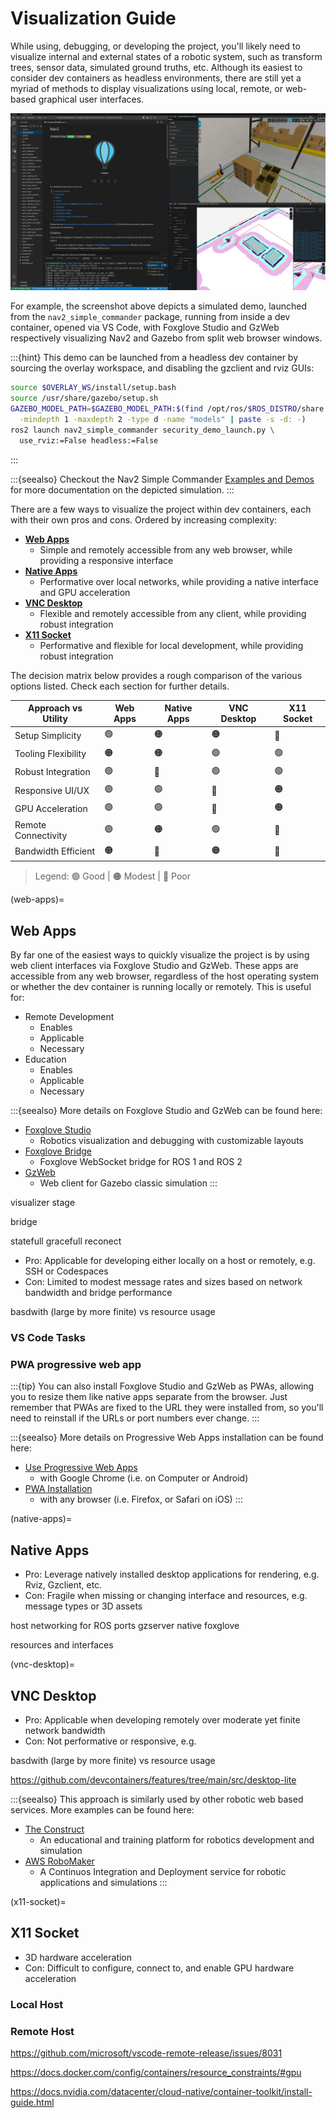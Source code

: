 # Visualization Guide

While using, debugging, or developing the project, you'll likely need to visualize internal and external states of a robotic system, such as transform trees, sensor data, simulated ground truths, etc. Although its easiest to consider dev containers as headless environments, there are still yet a myriad of methods to display visualizations using local, remote, or web-based graphical user interfaces.

![Nav2 running in Dev Container with Foxglove and GzWeb running as PWAs](/images/devcontainers/nav2_foxglove_gzweb_pwa.png)

For example, the screenshot above depicts a simulated demo, launched from the `nav2_simple_commander` package, running from inside a dev container, opened via VS Code, with Foxglove Studio and GzWeb respectively visualizing Nav2 and Gazebo from split web browser windows.

:::{hint}
This demo can be launched from a headless dev container by sourcing the overlay workspace, and disabling the gzclient and rviz GUIs:
``` bash
source $OVERLAY_WS/install/setup.bash
source /usr/share/gazebo/setup.sh
GAZEBO_MODEL_PATH=$GAZEBO_MODEL_PATH:$(find /opt/ros/$ROS_DISTRO/share \
  -mindepth 1 -maxdepth 2 -type d -name "models" | paste -s -d: -)
ros2 launch nav2_simple_commander security_demo_launch.py \
  use_rviz:=False headless:=False
```
:::

:::{seealso}
Checkout the Nav2 Simple Commander [Examples and Demos](/commander_api/index.rst#examples-and-demos) for more documentation on the depicted simulation.
:::

There are a few ways to visualize the project within dev containers, each with their own pros and cons. Ordered by increasing complexity:

- [**Web Apps**](#web-apps)
  - Simple and remotely accessible from any web browser, while providing a responsive interface
- [**Native Apps**](#native-apps)
  - Performative over local networks, while providing a native interface and GPU acceleration
- [**VNC Desktop**](#vnc-desktop)
  - Flexible and remotely accessible from any client, while providing robust integration
- [**X11 Socket**](#x11-socket)
  - Performative and flexible for local development, while providing robust integration

The decision matrix below provides a rough comparison of the various options listed. Check each section for further details.

| Approach vs Utility | Web Apps | Native Apps | VNC Desktop | X11 Socket |
|---------------------|----------|-------------|-------------|------------|
| Setup Simplicity    | 🟢        | 🟠           | 🟠           | 🔴          |
| Tooling Flexibility | 🟠        | 🟠           | 🟢           | 🟢          |
| Robust Integration  | 🟢        | 🔴           | 🟢           | 🟢          |
| Responsive UI/UX    | 🟢        | 🟢           | 🔴           | 🟠          |
| GPU Acceleration    | 🟢        | 🟢           | 🔴           | 🟠          |
| Remote Connectivity | 🟢        | 🟠           | 🟢           | 🔴          |
| Bandwidth Efficient | 🟠        | 🔴           | 🟠           | 🔴          |

> Legend: 🟢 Good | 🟠 Modest | 🔴 Poor

(web-apps)=
## Web Apps

By far one of the easiest ways to quickly visualize the project is by using web client interfaces via Foxglove Studio and GzWeb. These apps are accessible from any web browser, regardless of the host operating system or whether the dev container is running locally or remotely. This is useful for:

- Remote Development
  - Enables
  - Applicable
  - Necessary
- Education
  - Enables
  - Applicable
  - Necessary

:::{seealso}
More details on Foxglove Studio and GzWeb can be found here:

- [Foxglove Studio](https://foxglove.dev/studio)
  - Robotics visualization and debugging with customizable layouts
- [Foxglove Bridge](https://github.com/foxglove/ros-foxglove-bridge)
  - Foxglove WebSocket bridge for ROS 1 and ROS 2
- [GzWeb](https://gazebosim.org/gzweb)
  - Web client for Gazebo classic simulation
:::

visualizer stage

bridge

statefull
gracefull reconect


  - Pro: Applicable for developing either locally on a host or remotely, e.g. SSH or Codespaces
  - Con: Limited to modest message rates and sizes based on network bandwidth and bridge performance

basdwith (large by more finite) vs resource usage

### VS Code Tasks

### PWA progressive web app

:::{tip}
You can also install Foxglove Studio and GzWeb as PWAs, allowing you to resize them like native apps separate from the browser. Just remember that PWAs are fixed to the URL they were installed from, so you'll need to reinstall if the URLs or port numbers ever change.
:::

:::{seealso}
More details on Progressive Web Apps installation can be found here:

- [Use Progressive Web Apps](https://support.google.com/chrome/answer/9658361)
  - with Google Chrome (i.e. on Computer or Android)
- [PWA Installation](https://web.dev/learn/pwa/installation)
  - with any browser (i.e. Firefox, or Safari on iOS)
:::

(native-apps)=
## Native Apps

  - Pro: Leverage natively installed desktop applications for rendering, e.g. Rviz, Gzclient, etc.
  - Con: Fragile when missing or changing interface and resources, e.g. message types or 3D assets

host networking for ROS ports
 gzserver
native foxglove

resources and interfaces

(vnc-desktop)=
## VNC Desktop

  - Pro: Applicable when developing remotely over moderate yet finite network bandwidth
  - Con: Not performative or responsive, e.g.

basdwith (large by more finite) vs resource usage

https://github.com/devcontainers/features/tree/main/src/desktop-lite

:::{seealso}
This approach is similarly used by other robotic web based services. More examples can be found here:

- [The Construct](https://www.theconstructsim.com)
  - An educational and training platform for robotics development and simulation
- [AWS RoboMaker](https://aws.amazon.com/robomaker)
  - A Continuos Integration and Deployment service for robotic applications and simulations
:::

(x11-socket)=
## X11 Socket

  - 3D hardware acceleration
  - Con: Difficult to configure, connect to, and enable GPU hardware acceleration


### Local Host

### Remote Host

https://github.com/microsoft/vscode-remote-release/issues/8031

https://docs.docker.com/config/containers/resource_constraints/#gpu

https://docs.nvidia.com/datacenter/cloud-native/container-toolkit/install-guide.html
